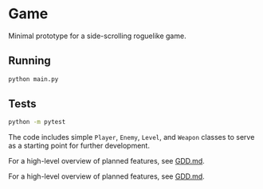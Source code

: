 # Game

Minimal prototype for a side-scrolling roguelike game.

## Running

```bash
python main.py
```

## Tests

```bash
python -m pytest
```

The code includes simple `Player`, `Enemy`, `Level`, and `Weapon` classes to serve as a starting point for further development.


For a high-level overview of planned features, see [GDD.md](GDD.md).


For a high-level overview of planned features, see [GDD.md](GDD.md).

